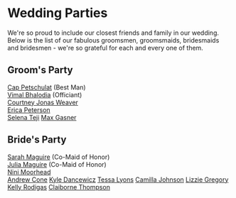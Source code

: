 # Wedding Parties

We're so proud to include our closest friends and family in our wedding. Below is the list of our fabulous groomsmen, 
groomsmaids, bridesmaids and bridesmen - we're so grateful for each and every one of them. 

## Groom's Party  
[Cap Petschulat](http://cpets.ch/cf/press/) (Best Man)  
[Vimal Bhalodia](http://casadeballoon.club/) (Officiant)  
[Courtney Jonas Weaver](https://www.facebook.com/cojo4)  
[Erica Peterson](http://web.mit.edu/astronut/www/)   
[Selena Teji](https://www.youtube.com/watch?v=yNnkm4mdjIU) 
[Max Gasner](http://www.onefinancialholdings.com/)

## Bride's Party  
[Sarah Maguire](http://www.today.com/news/woman-confronts-iphone-thief-after-tracking-him-down-app-2D79627746) (Co-Maid of Honor)  
[Julia Maguire](https://www.linkedin.com/in/julia-maguire-110ab847) (Co-Maid of Honor)  
[Nini Moorhead](https://www.thecrimson.com/writer/1203770/Nini_S._Moorhead/)  
[Andrew Cone](https://www.youtube.com/watch?v=5eCyq9AYN7E)
[Kyle Dancewicz](http://www.thecrimson.com/article/2011/4/26/dancewicz-hasty-pudding-profile/)
[Tessa Lyons](https://twitter.com/sameepa/status/779753813142011904)
[Camilla Johnson](https://www.nybarexam.org/EXJ15/HJ711.html)
[Lizzie Gregory](https://www.facebook.com/photo.php?fbid=10207218848889870&set=a.10207218848769867.1073741827.1242990012&type=3&theater)
[Kelly Rodigas](http://archive.boston.com/lifestyle/specials/bill_brett/december07seen?pg=26)
[Claiborne Thompson](http://tennislink.usta.com/Leagues/Main/StatsAndStandings.aspx?t=1&par1=CLAIBORNE&par2=THOMPSON&par3=False)

